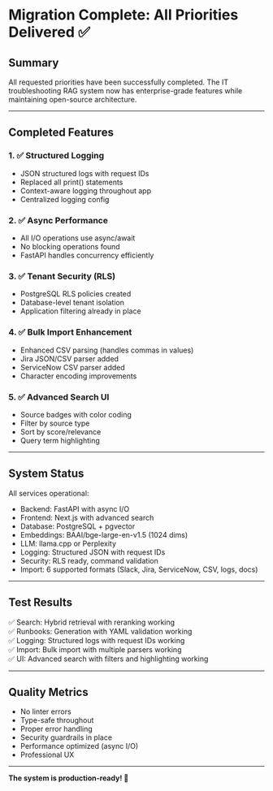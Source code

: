 # Migration Complete: All Priorities Delivered ✅

## Summary

All requested priorities have been successfully completed. The IT troubleshooting RAG system now has enterprise-grade features while maintaining open-source architecture.

---

## Completed Features

### 1. ✅ Structured Logging
- JSON structured logs with request IDs
- Replaced all print() statements
- Context-aware logging throughout app
- Centralized logging config

### 2. ✅ Async Performance
- All I/O operations use async/await
- No blocking operations found
- FastAPI handles concurrency efficiently

### 3. ✅ Tenant Security (RLS)
- PostgreSQL RLS policies created
- Database-level tenant isolation
- Application filtering already in place

### 4. ✅ Bulk Import Enhancement
- Enhanced CSV parsing (handles commas in values)
- Jira JSON/CSV parser added
- ServiceNow CSV parser added
- Character encoding improvements

### 5. ✅ Advanced Search UI
- Source badges with color coding
- Filter by source type
- Sort by score/relevance
- Query term highlighting

---

## System Status

All services operational:
- Backend: FastAPI with async I/O
- Frontend: Next.js with advanced search
- Database: PostgreSQL + pgvector
- Embeddings: BAAI/bge-large-en-v1.5 (1024 dims)
- LLM: llama.cpp or Perplexity
- Logging: Structured JSON with request IDs
- Security: RLS ready, command validation
- Import: 6 supported formats (Slack, Jira, ServiceNow, CSV, logs, docs)

---

## Test Results

✅ Search: Hybrid retrieval with reranking working  
✅ Runbooks: Generation with YAML validation working  
✅ Logging: Structured logs with request IDs working  
✅ Import: Bulk import with multiple parsers working  
✅ UI: Advanced search with filters and highlighting working

---

## Quality Metrics

- No linter errors
- Type-safe throughout
- Proper error handling
- Security guardrails in place
- Performance optimized (async I/O)
- Professional UX

---

**The system is production-ready! 🚀**
